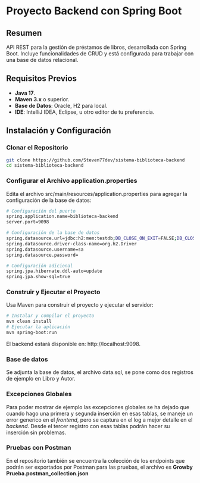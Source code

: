 # Proyecto Backend con Spring Boot

## Resumen

API REST para la gestión de préstamos de libros, desarrollada con Spring Boot. Incluye funcionalidades de CRUD y está configurada para trabajar con una base de datos relacional.

## Requisitos Previos

- **Java 17**.
- **Maven 3.x** o superior.
- **Base de Datos**: Oracle, H2 para local.
- **IDE**: IntelliJ IDEA, Eclipse, u otro editor de tu preferencia.

## Instalación y Configuración

### Clonar el Repositorio

```bash
git clone https://github.com/Steven77dev/sistema-biblioteca-backend
cd sistema-biblioteca-backend
```

### Configurar el Archivo application.properties
   Edita el archivo src/main/resources/application.properties para agregar la configuración de la base de datos:
```bash
# Configuración del puerto
spring.application.name=biblioteca-backend
server.port=9098

# Configuración de la base de datos
spring.datasource.url=jdbc:h2:mem:testdb;DB_CLOSE_ON_EXIT=FALSE;DB_CLOSE_DELAY=-1
spring.datasource.driver-class-name=org.h2.Driver
spring.datasource.username=sa
spring.datasource.password=

# Configuración adicional
spring.jpa.hibernate.ddl-auto=update
spring.jpa.show-sql=true
```
    

### Construir y Ejecutar el Proyecto
   Usa Maven para construir el proyecto y ejecutar el servidor:

```bash
# Instalar y compilar el proyecto
mvn clean install
# Ejecutar la aplicación
mvn spring-boot:run
```
El backend estará disponible en: http://localhost:9098.

### Base de datos
Se adjunta la base de datos, el archivo data.sql, se pone como dos registros de ejemplo en Libro y Autor. 

### Excepciones Globales
Para poder mostrar de ejemplo las excepciones globales se ha dejado que cuando hago una primera y segunda inserción en esas tablas, se maneje un error generico en el *frontend*, pero se captura en el log a mejor detalle en el *backend*.
Desde el tercer registro con esas tablas podrán hacer su inserción sin problemas.

### Pruebas con Postman
En el repositorio también se encuentra la colección de los endpoints que podrán ser exportados por Postman para las pruebas, el archivo es **Growby Prueba.postman_collection.json**

